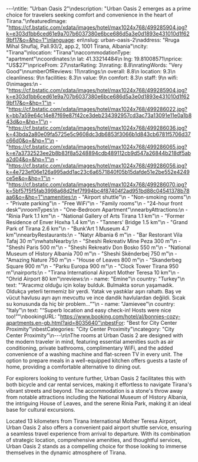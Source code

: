 ---\ntitle: "Urban Oasis 2"\ndescription: "Urban Oasis 2 emerges as a prime choice for travelers seeking comfort and convenience in the heart of Tirana."\nfeaturedImage: "https://cf.bstatic.com/xdata/images/hotel/max1024x768/499285904.jpg?k=e303d1bb6ced61e9a707b6037380e6bce686d5a3e0d1893e431010d1f629bf17&o=&hp=1"\nlanguage: en\nslug: urban-oasis-2\naddress: "Rruga Mihal Shuflaj, Pall.93/2, app.2, 1001 Tirana, Albania"\ncity: "Tirana"\nlocation: "Tirana"\naccommodationType: "apartment"\ncoordinates:\n  lat: 41.33214484\n  lng: 19.81008571\nprice: "US$27"\npriceFrom: 27\nstarRating: 3\nrating: 8.8\nratingWords: "Very Good"\nnumberOfReviews: 11\nratings:\n  overall: 8.8\n  location: 9.3\n  cleanliness: 9\n  facilities: 8.3\n  value: 9\n  comfort: 8.3\n  staff: 9\n  wifi: 0\nimages:\n  - "https://cf.bstatic.com/xdata/images/hotel/max1024x768/499285904.jpg?k=e303d1bb6ced61e9a707b6037380e6bce686d5a3e0d1893e431010d1f629bf17&o=&hp=1"\n  - "https://cf.bstatic.com/xdata/images/hotel/max1024x768/499286022.jpg?k=bb7a59e64c14e87f69e87f42ce3deb234392957cd3ac73a13091e11e0a1b843d&o=&hp=1"\n  - "https://cf.bstatic.com/xdata/images/hotel/max1024x768/499286036.jpg?k=43bda2a80e09fa5725e5c9608dc3db6853f3066b1d843cb6781f5706d37c66d0&o=&hp=1"\n  - "https://cf.bstatic.com/xdata/images/hotel/max1024x768/499286065.jpg?k=e7a3732523ee2b8b83f8a5248894cdb489112cb9d547a26844b218df5aba2d04&o=&hp=1"\n  - "https://cf.bstatic.com/xdata/images/hotel/max1024x768/499286056.jpg?k=4e723ef06e126a995add1ac23c6a6571840f05b15dafde51e2be552e4249ce5e&o=&hp=1"\n  - "https://cf.bstatic.com/xdata/images/hotel/max1024x768/499286070.jpg?k=5bf57f5f5fab3998a68d2fef7f994bc4f87404f2ad951bd88c04541378b78aa6&o=&hp=1"\namenities:\n  - "Airport shuttle"\n  - "Non-smoking rooms"\n  - "Private parking"\n  - "Free WiFi"\n  - "Family rooms"\n  - "24-hour front desk"\nroomTypes:\n  - "One-Bedroom Apartment"\nnearbyAttractions:\n  - "Rinia Park 1.1 km"\n  - "National Gallery of Arts Tirana 1.1 km"\n  - "Former Residence of Enver Hoxha 1.4 km"\n  - "Tanners' Bridge 1.5 km"\n  - "Grand Park of Tirana 2.6 km"\n  - "Bunk'Art 1 Museum 4.7 km"\nnearbyRestaurants:\n  - "Natyr Albania 6 m"\n  - "Bar Restorant Vila Tafaj 30 m"\nwhatsNearby:\n  - "Sheshi Rekreativ Mine Peza 300 m"\n  - "Sheshi Paris 500 m"\n  - "Sheshi Rekreativ Don Bosko 550 m"\n  - "National Museum of History Albania 700 m"\n  - "Sheshi Skënderbej 750 m"\n  - "Amazing Nature 750 m"\n  - "House of Leaves 800 m"\n  - "Skanderbeg Square 900 m"\n  - "Parku Europa 900 m"\n  - "Clock Tower Tirana 950 m"\nairports:\n  - "Tirana International Airport Mother Teresa 10 km"\n  - "Ohrid Airport 80 km"\nreviews:\n  - name: "Emine"\n    country: "Turkey"\n    text: "“Aracımız olduğu için kolay bulduk. Bulmakta sorun yaşamadık. Oldukça yeterli termemiz bir yerdi. Yatak ve yastıklar aşırı rahattı. Baş ve vücut havlusu ayrı ayrı mevcuttu ve ince dandik havlulardan değildi. Sıcak su konusunda da hiç bir problem...”"\n  - name: "Jamievee"\n    country: "Italy"\n    text: "“Superb location and easy check-in! Hosts were nice too!”"\nbookingURL: "https://www.booking.com/hotel/al/bonnies-cozy-apartments.en-gb.html?aid=8035640"\nbestFor: "Best for City Center Proximity"\nbestCategories: "City Center Proximity"\ncategory: "City Center Proximity"\n---\n\nThe rooms at Urban Oasis 2 are designed with the modern traveler in mind, featuring essential amenities such as air conditioning, private bathrooms, complimentary WiFi, and the added convenience of a washing machine and flat-screen TV in every unit. The option to prepare meals in a well-equipped kitchen offers guests a taste of home, providing a comfortable alternative to dining out.

For explorers looking to venture further, Urban Oasis 2 facilitates this with both bicycle and car rental services, making it effortless to navigate Tirana's vibrant streets and beyond. The accommodation is a stone's throw away from notable attractions including the National Museum of History Albania, the intriguing House of Leaves, and the serene Rinia Park, making it an ideal base for cultural excursions.

Located 13 kilometers from Tirana International Mother Teresa Airport, Urban Oasis 2 also offers a convenient paid airport shuttle service, ensuring a seamless travel experience from arrival to departure. With its combination of strategic location, comprehensive amenities, and thoughtful services, Urban Oasis 2 stands as a compelling choice for those looking to immerse themselves in the dynamic atmosphere of Tirana.